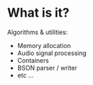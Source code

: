 
# What is it?

Algorithms & utilities:
- Memory allocation
- Audio signal processing
- Containers
- BSON parser / writer
- etc ...
